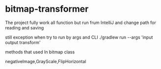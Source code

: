 # bitmap-transformer
 The project fully work all function but run frum IntelliJ
 and change path for reading and saving
 
still exception when try to run by args and CLI 
./gradlew run --args 'input output transform'

methods that used In bitmap class

negativeImage,GrayScale,FlipHorizontal
